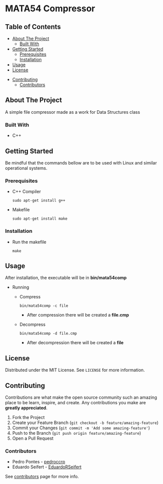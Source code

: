 # MATA54 Compressor
 
## Table of Contents

  - [About The Project](#about-the-project)
    - [Built With](#built-with)
  - [Getting Started](#getting-started)
    - [Prerequisites](#prerequisites)
    - [Installation](#installation)
  - [Usage](#usage)
  - [License](#license)
  <!-- - [Contact](#contact) -->
  - [Contributing](#contributing)
    - [Contributors](#contributors)
  <!-- - [Acknowledgements](#acknowledgements) -->


## About The Project

A simple file compressor made as a work for Data Structures class

### Built With

* C++

## Getting Started

Be mindful that the commands bellow are to be used with Linux and similar operational systems.

### Prerequisites

* C++ Compiler

    ```
    sudo apt-get install g++
    ```

* Makefile

    ```
    sudo apt-get install make
    ```

### Installation

* Run the makefile

    ```
    make
    ```

## Usage

After installation, the executable will be in **bin/mata54comp**

- Running
  
  - Compress
  
    ```
    bin/mata54comp -c file
    ```

    - After compression there will be created a **file.cmp**

  - Decompress
 
    ```
    bin/mata54comp -d file.cmp
    ```

    - After decompression there will be created a **file**


## License

Distributed under the MIT License. See `LICENSE` for more information.

## Contributing

Contributions are what make the open source community such an amazing place to be learn, inspire, and create. Any contributions you make are **greatly appreciated**.

1. Fork the Project
2. Create your Feature Branch (`git checkout -b feature/amazing-feature`)
3. Commit your Changes (`git commit -m 'Add some amazing-feature'`)
4. Push to the Branch (`git push origin feature/amazing-feature`)
5. Open a Pull Request

### Contributors

* Pedro Pontes - [pedroccrp](https://github.com/pedroccrp)
* Eduardo Seifert - [EduardoRSeifert](https://github.com/EduardoRSeifert)

See [contributors](https://github.com/pedroccrp/mata54-compressor/graphs/contributors) page for more info.

<!-- 
## Acknowledgements
* [Google Fonts](https://fonts.google.com/) 
-->